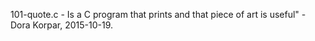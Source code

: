 101-quote.c - Is a C program that prints and that piece of art is useful" - Dora Korpar, 2015-10-19.

